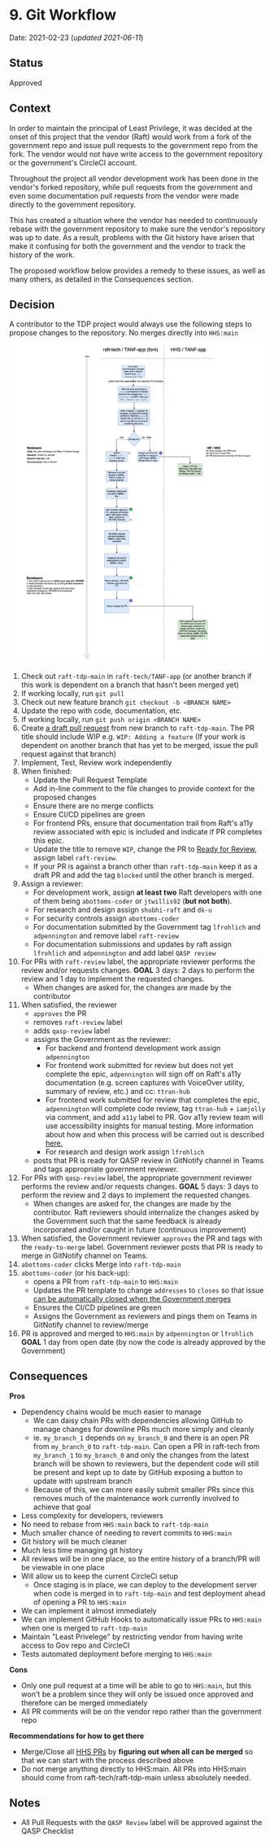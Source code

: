 # 9. Git Workflow

Date: 2021-02-23 (_updated 2021-06-11_)

## Status

Approved

## Context

In order to maintain the principal of Least Privilege, it was decided at the onset of this project that the vendor (Raft) would work from a fork of the government repo and issue pull requests to the government repo from the fork. The vendor would not have write access to the government repository or the government's CircleCI account.

Throughout the project all vendor development work has been done in the vendor's forked repository, while pull requests from the government and even some documentation pull requests from the vendor were made directly to the government repository.

This has created a situation where the vendor has needed to continuously rebase with the government repository to make sure the vendor's repository was up to date. As a result, problems with the Git history have arisen that make it confusing for both the government and the vendor to track the history of the work.

The proposed workflow below provides a remedy to these issues, as well as many others, as detailed in the Consequences section.

## Decision

A contributor to the TDP project would always use the following steps to propose changes to the repository. No merges directly into `HHS:main`

![](images/TANF-Git-Workflow.png)

1. Check out `raft-tdp-main` in `raft-tech/TANF-app` (or another branch if this work is dependent on a branch that hasn't been merged yet)
2. If working locally, run `git pull`
3. Check out new feature branch `git checkout -b <BRANCH NAME>`
4. Update the repo with code, documentation, etc.
5. If working locally, run `git push origin <BRANCH NAME>`
6. Create [a draft pull request](https://docs.github.com/en/github/collaborating-with-issues-and-pull-requests/about-pull-requests#draft-pull-requests) from new branch to `raft-tdp-main`. The PR title should include WIP e.g. `WIP: Adding a feature` (If your work is dependent on another branch that has yet to be merged, issue the pull request against that branch)
8. Implement, Test, Review work independently
9. When finished: 
    * Update the Pull Request Template
    * Add in-line comment to the file changes to provide context for the proposed changes
    * Ensure there are no merge conflicts 
    * Ensure CI/CD pipelines are green
    * For frontend PRs, ensure that documentation trail from Raft's a11y review associated with epic is included and indicate if PR completes this epic. 
    * Update the title to remove `WIP`, change the PR to [Ready for Review](https://docs.github.com/en/github/collaborating-with-issues-and-pull-requests/changing-the-stage-of-a-pull-request), assign label `raft-review`.
    * If your PR is against a branch other than `raft-tdp-main` keep it as a draft PR and add the tag `blocked` until the other branch is merged. 
13. Assign a reviewer: 
    * For development work, assign **at least two** Raft developers with one of them being `abottoms-coder` or `jtwillis92` (**but not both**).
    * For research and design assign `shubhi-raft` and `dk-u`
    * For security controls assign `abottoms-coder`
    * For documentation submitted by the Government tag `lfrohlich` and `adpennington` and remove label `raft-review`
    * For documentation submissions and updates by raft assign `lfrohlich` and `adpennington` and add label `QASP review`
14. For PRs with `raft-review` label, the appropriate reviewer performs the review and/or requests changes. **GOAL** 3 days: 2 days to perform the review and 1 day to implement the requested changes. 
    * When changes are asked for, the changes are made by the contributor
15. When satisfied, the reviewer 
    * `approves` the PR
    * removes `raft-review` label
    * adds `qasp-review` label
    * assigns the Government as the reviewer:
        * For backend and frontend development work assign `adpennington`
        * For frontend work submitted for review but does not yet complete the epic, `adpennington` will sign off on Raft's a11y documentation (e.g. screen captures with VoiceOver utility, summary of review, etc.) and cc: `ttran-hub`
        * For frontend work submitted for review that completes the epic, `adpennington` will complete code review, tag `ttran-hub` + `iamjolly` via comment, and add `a11y` label to PR. Gov a11y review team will use accessibility insights for manual testing. More information about how and when this process will be carried out is described [here.](https://github.com/HHS/TANF-app/blob/main/docs/Technical-Documentation/how-government-will-test-a11y.md) 
        * For research and design work assign `lfrohlich`
     * posts that PR is ready for QASP review in GitNotify channel in Teams and tags appropriate government reviewer.
18. For PRs with `qasp-review` label, the appropriate government reviewer performs the review and/or requests changes. **GOAL** 5 days: 3 days to perform the review and 2 days to implement the requested changes.
    * When changes are asked for, the changes are made by the contributor. Raft reviewers should internalize the changes asked by the Government such that the same feedback is already incorporated and/or caught in future (continuous improvement)
19. When satisfied, the Government reviewer `approves` the PR and tags with the  `ready-to-merge` label. Government reviewer posts that PR is ready to merge in GitNotify channel on Teams.   
20. `abottoms-coder` clicks Merge into `raft-tdp-main`
21. `abottoms-coder` (or his back-up):
    * opens a PR from `raft-tdp-main` to `HHS:main`
    * Updates the PR template to change `addresses` to `closes` so that issue [can be automatically closed when the Government merges](https://docs.github.com/en/github/managing-your-work-on-github/linking-a-pull-request-to-an-issue#linking-a-pull-request-to-an-issue-using-a-keyword)
    * Ensures the CI/CD pipelines are green
    * Assigns the Government as reviewers and pings them on Teams in GitNotify channel to review/merge
26. PR is approved and merged to `HHS:main` by `adpennington` or `lfrohlich` **GOAL** 1 day from open date (by now the code is already approved by the Government)

## Consequences

**Pros**
- Dependency chains would be much easier to manage
  - We can daisy chain PRs with dependencies allowing GitHub to manage changes for downline PRs much more simply and cleanly
  - ie. `my_branch_1` depends on `my_branch_0` and there is an open PR from `my_branch_0` to `raft-tdp-main`. Can open a PR in raft-tech from `my_branch_1` to `my_branch_0` and only the changes from the latest branch will be shown to reviewers, but the dependent code will still be present and kept up to date by GitHub exposing a button to update with upstream branch
  - Because of this, we can more easily submit smaller PRs since this removes much of the maintenance work currently involved to achieve that goal
- Less complexity for developers, reviewers
- No need to rebase from `HHS:main` back to `raft-tdp-main`
- Much smaller chance of needing to revert commits to `HHS:main`
- Git history will be much cleaner
- Much less time managing git history
- All reviews will be in one place, so the entire history of a branch/PR will be viewable in one place
- Will allow us to keep the current CircleCi setup
  - Once staging is in place, we can deploy to the development server when code is merged in to `raft-tdp-main` and test deployment ahead of opening a PR to `HHS:main`
- We can implement it almost immediately
- We can implement GitHub Hooks to automatically issue PRs to `HHS:main` when one is merged to `raft-tdp-main`
- Maintain "Least Privelege" by restricting vendor from having write access to Gov repo and CircleCI
- Tests automated deployment before merging to `HHS:main`

**Cons**
- Only one pull request at a time will be able to go to `HHS:main`, but this won't be a problem since they will only be issued once approved and therefore can be merged immediately
- All PR comments will be on the vendor repo rather than the government repo

**Recommendations for how to get there**
- Merge/Close all [HHS PRs](https://github.com/HHS/TANF-app/pulls) by **figuring out when all can be merged** so that we can start with the process described above
- Do not merge anything directly to HHS:main. All PRs into HHS:main should come from raft-tech/raft-tdp-main unless absolutely needed.

## Notes
- All Pull Requests with the `QASP Review` label will be approved against the QASP Checklist
